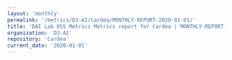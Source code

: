 ```yaml
---
layout: 'monthly'
permalink: '/metrics/D3-AI/Cardea/MONTHLY-REPORT-2020-01-01/'
title: 'DAI Lab OSS Metrics Metrics report for Cardea | MONTHLY-REPORT-2020-01-01'
organization: 'D3-AI'
repository: 'Cardea'
current_date: '2020-01-01'
---
```

